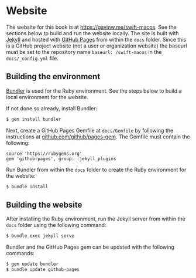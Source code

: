 # Website

The website for this book is at https://gavinw.me/swift-macos. See the sections below to build and run the website locally. The site is built with [Jekyll](https://jekyllrb.com) and hosted with [GitHub Pages](https://pages.github.com) from within the `docs` folder. Since this is a GitHub project website (not a user or organization website) the baseurl must be set to the repository name `baseurl: /swift-macos` in the `docs/_config.yml` file.

## Building the environment

[Bundler](https://bundler.io) is used for the Ruby environment. See the steps below to build a local environment for the website.

If not done so already, install Bundler:

```bash
$ gem install bundler
```

Next, create a GitHub Pages Gemfile at `docs/Gemfile` by following the instructions at [github.com/github/pages-gem](https://github.com/github/pages-gem). The Gemfile must contain the following:

```
source 'https://rubygems.org'
gem 'github-pages', group: :jekyll_plugins
```

Run Bundler from within the `docs` folder to create the Ruby environment for the website:

```bash
$ bundle install
```

## Building the website

After installing the Ruby environment, run the Jekyll server from within the `docs` folder using the following command:

```bash
$ bundle exec jekyll serve
```

Bundler and the GitHub Pages gem can be updated with the following commands:

```bash
$ gem update bundler
$ bundle update github-pages
```

